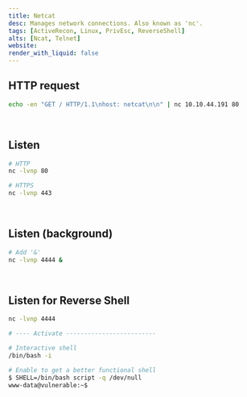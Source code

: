 ```yaml
---
title: Netcat
desc: Manages network connections. Also known as 'nc'.
tags: [ActiveRecon, Linux, PrivEsc, ReverseShell]
alts: [Ncat, Telnet]
website:
render_with_liquid: false
---
```


## HTTP request

```sh
echo -en "GET / HTTP/1.1\nhost: netcat\n\n" | nc 10.10.44.191 80
```

<br />

## Listen

```sh
# HTTP
nc -lvnp 80

# HTTPS
nc -lvnp 443
```

<br />

## Listen (background)

```sh
# Add '&'
nc -lvnp 4444 &
```

<br />

## Listen for Reverse Shell

```sh
nc -lvnp 4444

# ---- Activate -------------------------

# Interactive shell
/bin/bash -i

# Enable to get a better functional shell
$ SHELL=/bin/bash script -q /dev/null
www-data@vulnerable:~$
```
